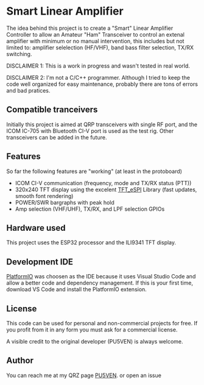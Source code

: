 # Smart Linear Amplifier

The idea behind this project is to create a "Smart" Linear Amplifier Controller to allow an Amateur "Ham" Transceiver to control an extenal amplifier with minimum or no manual intervention, this includes but not limited to: amplifier selelection (HF/VHF), band bass filter selection, TX/RX switching.

DISCLAIMER 1: This is a work in progress and wasn't tested in real world.

DISCLAIMER 2: I'm not a C/C++ programmer. Although I tried to keep the code well organized for easy maintenance, probably there are tons of errors and bad pratices.

## Compatible tranceivers

Initially this project is aimed at QRP transceivers with single RF port, and the ICOM IC-705 with Bluetooth CI-V port is used as the test rig. Other transceivers can be added in the future.

## Features

So far the following features are "working" (at least in the protoboard)

 - ICOM CI-V communication (frequency, mode and TX/RX status (PTT))
 - 320x240 TFT display using the excelent [TFT_eSPI](https://github.com/Bodmer/TFT_eSPI) Library (fast updates, smooth font rendering)
 - POWER/SWR bargraphs with peak hold
 - Amp selection (VHF/UHF), TX/RX, and LPF selection GPIOs

## Hardware used

This project uses the ESP32 processor and the ILI9341 TFT display.

## Development IDE

[PlatformIO](https://platformio.org/) was choosen as the IDE because it uses Visual Studio Code and allow a better code and dependency management. If this is your first time, download VS Code and install the PlatformIO extension.

## License

This code can be used for personal and non-commercial projects for free. If you profit from it in any form you must ask for a commercial license.

A visible credit to the original developer (PU5VEN) is always welcome.

## Author

You can reach me at my QRZ page [PU5VEN](https://www.qrz.com/db/pu5ven). or open an issue